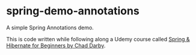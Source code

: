 # spring-demo-annotations
A simple Spring Annotations demo.

This is code written while following along a Udemy course called [Spring & Hibernate for Beginners by Chad Darby](https://www.udemy.com/share/1000qY/).
